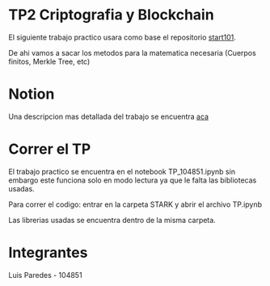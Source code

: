 # TP2 Criptografia y Blockchain

El siguiente trabajo practico usara como base el repositorio [start101](https://github.com/starkware-industries/stark101). 

De ahi vamos a sacar los metodos para la matematica necesaria (Cuerpos finitos, Merkle Tree, etc)

# Notion
Una descripcion mas detallada del trabajo se encuentra [aca](https://mis-notas.notion.site/Taller-II-4b1f7c114da246ffa00b6b29bf5f0a6e?pvs=4)

# Correr el TP
El trabajo practico se encuentra en el notebook TP_104851.ipynb sin embargo este funciona solo en modo lectura ya que le falta las bibliotecas usadas.

Para correr el codigo: entrar en la carpeta STARK y abrir el archivo TP.ipynb

Las librerias usadas se encuentra dentro de la misma carpeta.


# Integrantes
Luis Paredes - 104851